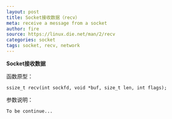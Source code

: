 ```yaml
---
layout: post
title: Socket接收数据（recv）
meta: receive a message from a socket
author: fire
source: https://linux.die.net/man/2/recv
categories: socket 
tags: socket, recv, network
---
```


**Socket接收数据**

函数原型：

~~~
ssize_t recv(int sockfd, void *buf, size_t len, int flags);
~~~

参数说明：

~~~
To be continue...
~~~

